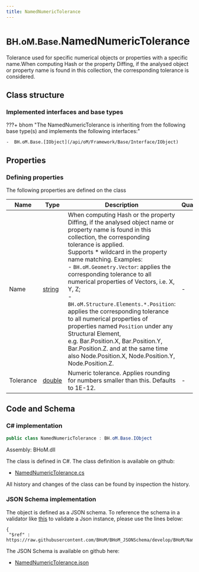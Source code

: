 ```yaml
---
title: NamedNumericTolerance
---
```


# <small>BH.oM.Base.</small>**NamedNumericTolerance**

Tolerance used for specific numerical objects or properties with a specific name.When computing Hash or the property Diffing, if the analysed object or property name is found in this collection, the corresponding tolerance is considered.

## Class structure

### Implemented interfaces and base types

???+ bhom "The NamedNumericTolerance is inheriting from the following base type(s) and implements the following interfaces:"

    -  BH.oM.Base.[IObject](/api/oM/Framework/Base/Interface/IObject)


## Properties



### Defining properties

The following properties are defined on the class

| Name             | Type             | Description      | Quantity         |
|------------------|------------------|------------------|------------------|
| Name | [string](https://learn.microsoft.com/en-us/dotnet/api/System.String?view=netstandard-2.0) | When computing Hash or the property Diffing, if the analysed object name or property name is found in this collection, the corresponding tolerance is applied.<br>Supports * wildcard in the property name matching. Examples: <br>	 - `BH.oM.Geometry.Vector`: applies the corresponding tolerance to all numerical properties of Vectors, i.e. X, Y, Z;<br>	 - `BH.oM.Structure.Elements.*.Position`: applies the corresponding tolerance to all numerical properties of properties named `Position` under any Structural Element,<br>	    e.g. Bar.Position.X, Bar.Position.Y, Bar.Position.Z. and at the same time also Node.Position.X, Node.Position.Y, Node.Position.Z. | - |
| Tolerance | [double](https://learn.microsoft.com/en-us/dotnet/api/System.Double?view=netstandard-2.0) | Numeric tolerance. Applies rounding for numbers smaller than this. Defaults to 1E-12. | - |


## Code and Schema

### C# implementation

``` C# title="C#"
public class NamedNumericTolerance : BH.oM.Base.IObject
```

Assembly: BHoM.dll

The class is defined in C#. The class definition is available on github:

- [NamedNumericTolerance.cs](https://github.com/BHoM/BHoM/blob/develop/BHoM/NamedNumericTolerance.cs)

All history and changes of the class can be found by inspection the history.
### JSON Schema implementation

The object is defined as a JSON schema. To reference the schema in a validator like [this](https://www.jsonschemavalidator.net/) to validate a Json instance, please use the lines below:

``` { .json .copy .select } title="JSON Schema"
{
 "$ref" : https://raw.githubusercontent.com/BHoM/BHoM_JSONSchema/develop/BHoM/NamedNumericTolerance.json}
```

The JSON Schema is available on github here:

- [NamedNumericTolerance.json](https://github.com/BHoM/BHoM_JSONSchema/blob/develop/BHoM/NamedNumericTolerance.json)
